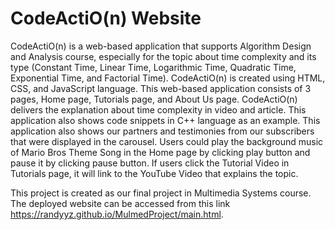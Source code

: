 # CodeActiO(n) Website

CodeActiO(n) is a web-based application that supports Algorithm Design and Analysis
course, especially for the topic about time complexity and its type (Constant Time, Linear
Time, Logarithmic Time, Quadratic Time, Exponential Time, and Factorial Time).
CodeActiO(n) is created using HTML, CSS, and JavaScript language. This web-based
application consists of 3 pages, Home page, Tutorials page, and About Us page.
CodeActiO(n) delivers the explanation about time complexity in video and article. This
application also shows code snippets in C++ language as an example. This application also
shows our partners and testimonies from our subscribers that were displayed in the carousel.
Users could play the background music of Mario Bros Theme Song in the Home page by
clicking play button and pause it by clicking pause button. If users click the Tutorial Video in
Tutorials page, it will link to the YouTube Video that explains the topic.

This project is created as our final project in Multimedia Systems course. The deployed website can be accessed from this link https://randyyz.github.io/MulmedProject/main.html.
